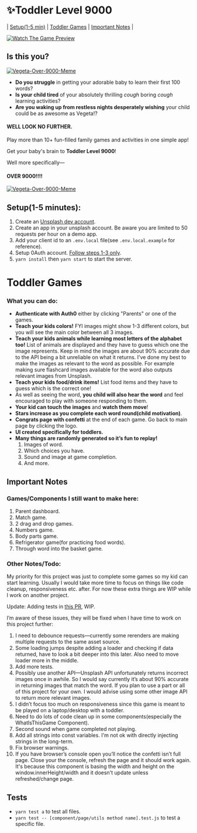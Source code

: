 # :sparkles:Toddler Level 9000

| [Setup(1-5 min)](#setup1-5-minutes) | [Toddler Games](#toddler-games) | [Important Notes](#important-notes) |

[![Watch The Game Preview](https://i.imgur.com/g9KbvNj.png)](https://www.youtube.com/watch?v=ygPlewiee5Q)

## Is this you?
[![Vegeta-Over-9000-Meme](https://media.giphy.com/media/ixYRj3H9HOzWE/giphy.gif?cid=790b7611080fabba35498312af4c896a2f458943c071bc6a&rid=giphy.gif&ct=g)]()
* **Do you struggle** in getting your adorable baby to learn their first 100 words?
* **Is your child tired** of your absolutely thrilling *cough* boring *cough* learning activities?
* **Are you waking up from restless nights desperately wishing** your child could be as awesome as Vegeta!?


#### WELL LOOK NO FURTHER.

Play more than 10+ fun-filled family games and activities in one simple app! 

Get your baby's brain to **Toddler Level 9000**! 

Well more specifically—

#### OVER 9000!!!!

[![Vegeta-Over-9000-Meme](https://media.giphy.com/media/oOfLwhLyRUoRW/giphy-downsized-large.gif?cid=790b761107d2071fe6039cdd32acce9dd8fae3dd5953ad0c&rid=giphy-downsized-large.gif&ct=g)]()

## Setup(1-5 minutes):
1. Create an [Unsplash dev account](https://unsplash.com/developers).
2. Create an app in your unsplash account. Be aware you are limited to 50 requests per hour on a demo app.
3. Add your client id to an `.env.local` file(see `.env.local.example` for reference).
4. Setup 0Auth account. [Follow steps 1-3 only](https://lo-victoria.com/a-quick-beginners-guide-to-set-up-auth0-react#step-1-sign-up-for-an-account).
5. `yarn install` then `yarn start` to start the server.

# Toddler Games
### What you can do:
* **Authenticate with Auth0** either by clicking "Parents" or one of the games.
*  **Teach your kids colors!** FYI images might show 1-3 different colors, but you will see the main color between all 3 images.
*  **Teach your kids animals while learning most letters of the alphabet too!** List of animals are displayed and they have to guess which one the image represents. Keep in mind the images are about 90% accurate due to the API being a bit unreliable on what it returns. I’ve done my best to make the images as relevant to the word as possible. For example making sure flashcard images available for the word also outputs relevant images from Unsplash.
* **Teach your kids food/drink items!** List food items and they have to guess which is the correct one!
* As well as seeing the word, **you child will also hear the word** and feel encouraged to play with someone responding to them.
* **Your kid can touch the images** and **watch them move**!
* **Stars increase as you complete each word round(child motivation)**.
* **Congrats page with confetti** at the end of each game. Go back to main page by clicking the logo.
* **UI created specifically for toddlers.** 
* **Many things are randomly generated so it’s fun to replay!**
    1. Images of word.
    2. Which choices you have.
    3. Sound and image at game completion.
    4. And more.

## Important Notes
### Games/Components I still want to make here:
1. Parent dashboard.
2. Match game.
3. 2 drag and drop games.
4. Numbers game.
5. Body parts game.
6. Refrigerator game(for practicing food words).
7. Through word into the basket game.

### Other Notes/Todo:
My priority for this project was just to complete some games so my kid can start learning. Usually I would take more time to focus on things like code cleanup, responsiveness etc. after. For now these extra things are WIP while I work on another project.

Update: Adding tests in [this PR](https://github.com/maariyadiminsky/toddler-level-9000/pull/4), WIP.

I’m aware of these issues, they will be fixed when I have time to work on this project further:
1. I need to debounce requests—currently some rerenders are making multiple requests to the same asset source.
2. Some loading jumps despite adding a loader and checking if data returned, have to look a bit deeper into this later. Also need to move loader more in the middle.
3. Add more tests.
4. Possibly use another API—Unsplash API unfortunately returns incorrect images once in awhile. So I would say currently it’s about 90% accurate in returning images that match the word. If you plan to use a part or all of this project for your own. I would advise using some other image API to return more relevant images. 
5. I didn’t focus too much on responsiveness since this game is meant to be played on a laptop/desktop with a toddler.
6. Need to do lots of code clean up in some components(especially the WhatIsThisGame Component).
7. Second sound when game completed not playing.
8. Add all strings into const variables. I'm not ok with directly injecting strings in the long-term.
9. Fix browser warnings.
10. If you have browser’s console open you’ll notice the confetti isn’t full page. Close your the console, refresh the page and it should work again. It's because this component is basing the width and height on the window.innerHeight/width and it doesn't update unless refreshed/change page.

## Tests
* `yarn test a` to test all files.
* `yarn test -- [component/page/utils method name].test.js` to test a specific file.
